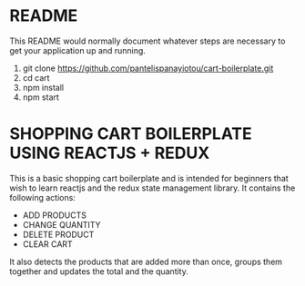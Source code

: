 # README #

This README would normally document whatever steps are necessary to get your application up and running.

1.  git clone https://github.com/pantelispanayiotou/cart-boilerplate.git
2.  cd cart
3.  npm install 
4.  npm start

# SHOPPING CART BOILERPLATE USING REACTJS + REDUX

This is a basic shopping cart boilerplate and is intended for beginners that wish to learn reactjs and the redux state management library. It contains the following actions: 
- ADD PRODUCTS
- CHANGE QUANTITY
- DELETE PRODUCT
- CLEAR CART

It also detects the products that are added more than once, groups them together and updates the total and the quantity.


